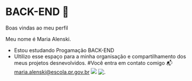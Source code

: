 # BACK-END 🖤
Boas vindas ao meu perfil

Meu nome é Maria Alenski.
- Estou estudando Progamação BACK-END
- Ultilizo esse espaço para a minha organisação e compartilhamento dos meus projetos
   desnevolvidos.
    #Você entra em contato comigo 📬
   maria.alenski@escola.pr.gov.br
  ![](https://media1.tenor.com/m/qzc9bkg5RNcAAAAC/but-why-tho.gif)
  ![.](https://img.comunidades.net/col/colegiodompedropitanga/BRASAOAZUL.png)
